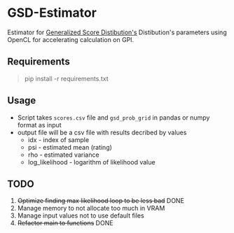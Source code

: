 # GSD-Estimator

Estimator for [Generalized Score Distibution's](https://arxiv.org/abs/1909.04369) Distibution's parameters using OpenCL for accelerating calculation on GPI.

## Requirements

> pip install -r requirements.txt

## Usage

* Script takes `scores.csv` file and `gsd_prob_grid` in pandas or numpy format as input
* output file will be a csv file with results decribed by values
  * idx - index of sample
  * psi - estimated mean (rating)
  * rho - estimated variance
  * log_likelihood - logarithm of likelihood value

## TODO

1. ~~Optimize finding max likelihood loop to be less bad~~ DONE
2. Manage memory to not allocate too much in VRAM 
3. Manage input values not to use default files
4. ~~Refactor main to functions~~ DONE